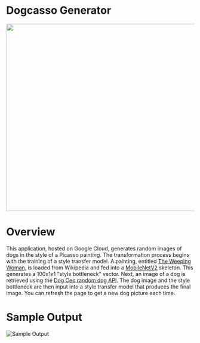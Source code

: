 # Dogcasso Generator
<img src="https://raw.githubusercontent.com/joekrinke15/GCPContinuousDelivery/main/paintingbeagle.png" width="1000" height="500">

# Overview
This application, hosted on Google Cloud, generates random images of dogs in the style of a Picasso painting. The transformation process begins with the training of a style transfer model. A painting, entitled [The Weeping Woman](https://en.wikipedia.org/wiki/The_Weeping_Woman]), is loaded from Wikipedia and fed into a [MobileNetV2](https://www.tensorflow.org/lite/models/style_transfer/overview) skeleton. This generates a 100x1x1 "style bottleneck" vector. Next, an image of a dog is retrieved using the [Dog Ceo random dog API](https://dog.ceo/dog-api/). The dog image and the style bottleneck are then input into a style transfer model that produces the final image. You can refresh the page to get a new dog picture each time.

# Sample Output

![Sample Output](https://raw.githubusercontent.com/joekrinke15/GCPContinuousDelivery/main/dogpicasso.PNG)
